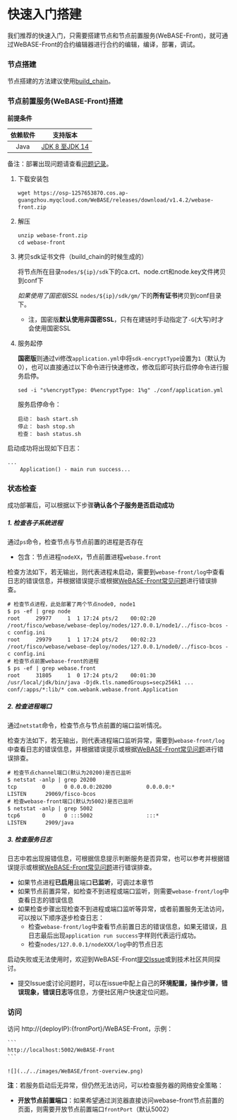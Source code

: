 # 快速入门搭建

我们推荐的快速入门，只需要搭建节点和节点前置服务(WeBASE-Front)，就可通过WeBASE-Front的合约编辑器进行合约的编辑，编译，部署，调试。

### 节点搭建

节点搭建的方法建议使用[build_chain](https://fisco-bcos-documentation.readthedocs.io/zh_CN/latest/docs/installation.html)。

### 节点前置服务(WeBASE-Front)搭建
**前提条件** 

| 依赖软件 | 支持版本 |
| :-: | :-: |
| Java | [JDK 8 至JDK 14](../WeBASE-Front/appendix.html#java) |

备注：部署出现问题请查看[问题记录](../WeBASE-Front/appendix.html#id6)。

1. 下载安装包
    ```shell
    wget https://osp-1257653870.cos.ap-guangzhou.myqcloud.com/WeBASE/releases/download/v1.4.2/webase-front.zip
    ```


2. 解压
    ```shell
    unzip webase-front.zip
    cd webase-front
    ```

3. 拷贝sdk证书文件（build_chain的时候生成的） 

    将节点所在目录`nodes/${ip}/sdk`下的ca.crt、node.crt和node.key文件拷贝到conf下

    *如果使用了国密版SSL* `nodes/${ip}/sdk/gm/`下的**所有证书**拷贝到conf目录下。
    - 注，国密版**默认使用非国密SSL**，只有在建链时手动指定了`-G`(大写)时才会使用国密SSL


4. 服务起停

    **国密版**则通过vi修改`application.yml`中将`sdk-encryptType`设置为`1`（默认为0），也可以直接通过以下命令进行快速修改，修改后即可执行启停命令进行服务启停。
    ```shell
    sed -i "s%encryptType: 0%encryptType: 1%g" ./conf/application.yml
    ```

    服务启停命令：
    ```shell
    启动： bash start.sh
    停止： bash stop.sh
    检查： bash status.sh 
    ```

启动成功将出现如下日志：
```
...
	Application() - main run success...
```

### 状态检查

成功部署后，可以根据以下步骤**确认各个子服务是否启动成功**

##### 1. 检查各子系统进程

通过`ps`命令，检查节点与节点前置的进程是否存在
- 包含：节点进程`nodeXX`，节点前置进程`webase.front`

检查方法如下，若无输出，则代表进程未启动，需要到`webase-front/log`中查看日志的错误信息，并根据错误提示或根据[WeBASE-Front常见问题](../WeBASE-Front/appendix.html)进行错误排查。

```shell
# 检查节点进程，此处部署了两个节点node0, node1
$ ps -ef | grep node
root     29977     1  1 17:24 pts/2    00:02:20 /root/fisco/webase/webase-deploy/nodes/127.0.0.1/node1/../fisco-bcos -c config.ini
root     29979     1  1 17:24 pts/2    00:02:23 /root/fisco/webase/webase-deploy/nodes/127.0.0.1/node0/../fisco-bcos -c config.ini
# 检查节点前置webase-front的进程
$ ps -ef | grep webase.front 
root     31805     1  0 17:24 pts/2    00:01:30 /usr/local/jdk/bin/java -Djdk.tls.namedGroups=secp256k1 ... conf/:apps/*:lib/* com.webank.webase.front.Application
```

##### 2. 检查进程端口

通过`netstat`命令，检查节点与节点前置的端口监听情况。

检查方法如下，若无输出，则代表进程端口监听异常，需要到`webase-front/log`中查看日志的错误信息，并根据错误提示或根据[WeBASE-Front常见问题](../WeBASE-Front/appendix.html)进行错误排查。

```shell
# 检查节点channel端口(默认为20200)是否已监听
$ netstat -anlp | grep 20200
tcp        0      0 0.0.0.0:20200           0.0.0.0:*               LISTEN      29069/fisco-bcos
# 检查webase-front端口(默认为5002)是否已监听
$ netstat -anlp | grep 5002
tcp6       0      0 :::5002                 :::*                    LISTEN      2909/java 
```

##### 3. 检查服务日志 

日志中若出现报错信息，可根据信息提示判断服务是否异常，也可以参考并根据错误提示或根据[WeBASE-Front常见问题](../WeBASE-Front/appendix.html)进行错误排查。

- 如果节点进程**已启用**且端口**已监听**，可调过本章节
- 如果节点前置异常，如检查不到进程或端口监听，则需要`webase-front/log`中查看日志的错误信息
- 如果检查步骤出现检查不到进程或端口监听等异常，或者前置服务无法访问，可以按以下顺序逐步检查日志：
  - 检查`webase-front/log`中查看节点前置日志的错误信息，如果无错误，且日志最后出现`application run success`字样则代表运行成功。
  - 检查`nodes/127.0.0.1/nodeXXX/log`中的节点日志

启动失败或无法使用时，欢迎到WeBASE-Front[提交Issue](https://github.com/WeBankFinTech/WeBASE-Front/issues)或到技术社区共同探讨。
- 提交Issue或讨论问题时，可以在issue中配上自己的**环境配置，操作步骤，错误现象，错误日志**等信息，方便社区用户快速定位问题。


### 访问

访问 http://{deployIP}:{frontPort}/WeBASE-Front，示例：  

    ```
    http://localhost:5002/WeBASE-Front 
    ```

    ![](../../images/WeBASE/front-overview.png)

**注**：若服务启动后无异常，但仍然无法访问，可以检查服务器的网络安全策略：
- **开放节点前置端口**：如果希望通过浏览器直接访问webase-front节点前置的页面，则需要开放节点前置端口`frontPort`（默认5002）
